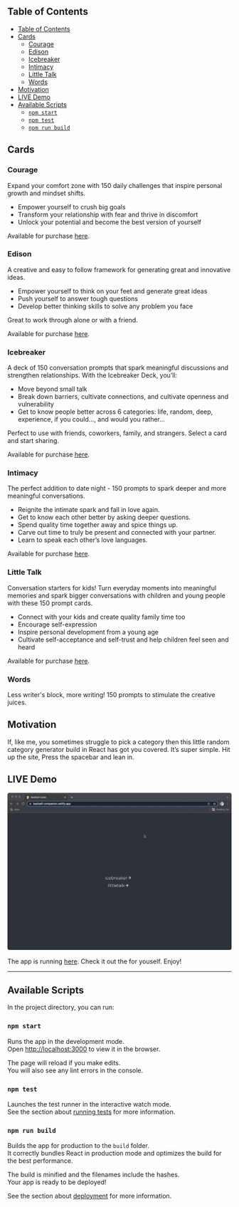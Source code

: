 ## Table of Contents
- [Table of Contents](#table-of-contents)
- [Cards](#cards)
  - [Courage](#courage)
  - [Edison](#edison)
  - [Icebreaker](#icebreaker)
  - [Intimacy](#intimacy)
  - [Little Talk](#little-talk)
  - [Words](#words)
- [Motivation](#motivation)
- [LIVE Demo](#live-demo)
- [Available Scripts](#available-scripts)
  - [`npm start`](#npm-start)
  - [`npm test`](#npm-test)
  - [`npm run build`](#npm-run-build)

## Cards
### Courage
Expand your comfort zone with 150 daily challenges that inspire personal growth and mindset shifts.  

- Empower yourself to crush big goals 
- Transform your relationship with fear and thrive in discomfort 
- Unlock your potential and become the best version of yourself
  
Available for purchase [here](https://bestself.co/products/courage-over-comfort-deck).

### Edison
A creative and easy to follow framework for generating great and innovative ideas.

- Empower yourself to think on your feet and generate great ideas 
- Push yourself to answer tough questions 
- Develop better thinking skills to solve any problem you face

Great to work through alone or with a friend.

Available for purchase [here](https://bestself.co/products/edison-deck).

### Icebreaker
A deck of 150 conversation prompts that spark meaningful discussions and strengthen relationships. With the Icebreaker Deck, you’ll:

- Move beyond small talk
- Break down barriers, cultivate connections, and cultivate openness and vulnerability
- Get to know people better across 6 categories: life, random, deep, experience, if you could…, and would you rather...

Perfect to use with friends, coworkers, family, and strangers. Select a card and start sharing.

Available for purchase [here](https://bestself.co/products/icebreaker-deck).

### Intimacy
The perfect addition to date night - 150 prompts to spark deeper and more meaningful conversations. 

- Reignite the intimate spark and fall in love again.  
- Get to know each other better by asking deeper questions. 
- Spend quality time together away and spice things up.  
- Carve out time to truly be present and connected with your partner.  
- Learn to speak each other’s love languages.

Available for purchase [here](https://bestself.co/products/intimacy-deck).

### Little Talk
Conversation starters for kids! Turn everyday moments into meaningful memories and spark bigger conversations with children and young people with these 150 prompt cards. 

- Connect with your kids and create quality family time too 
- Encourage self-expression 
- Inspire personal development from a young age 
- Cultivate self-acceptance and self-trust and help children feel seen and heard
  
Available for purchase [here](https://bestself.co/products/little-talk-deck).

### Words
Less writer's block, more writing! 150 prompts to stimulate the creative juices.

## Motivation

If, like me, you sometimes struggle to pick a category then this little random category generator build in React has got you covered. It’s super simple. Hit up the site, Press the spacebar and lean in. 

## LIVE Demo
![bestself companion app](./assets/images/bestself-companion.gif)

The app is running [here](https://bestself-companion.netlify.app/). Check it out the for youself. Enjoy!

---

## Available Scripts

In the project directory, you can run:

### `npm start`

Runs the app in the development mode.\
Open [http://localhost:3000](http://localhost:3000) to view it in the browser.

The page will reload if you make edits.\
You will also see any lint errors in the console.

### `npm test`

Launches the test runner in the interactive watch mode.\
See the section about [running tests](https://facebook.github.io/create-react-app/docs/running-tests) for more information.

### `npm run build`

Builds the app for production to the `build` folder.\
It correctly bundles React in production mode and optimizes the build for the best performance.

The build is minified and the filenames include the hashes.\
Your app is ready to be deployed!

See the section about [deployment](https://facebook.github.io/create-react-app/docs/deployment) for more information.
